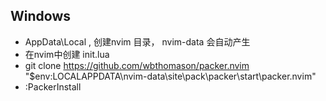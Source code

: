 ## Windows 
- AppData\Local , 创建nvim 目录， nvim-data 会自动产生
- 在nvim中创建 init.lua
- git clone https://github.com/wbthomason/packer.nvim "$env:LOCALAPPDATA\nvim-data\site\pack\packer\start\packer.nvim"
- :PackerInstall 
